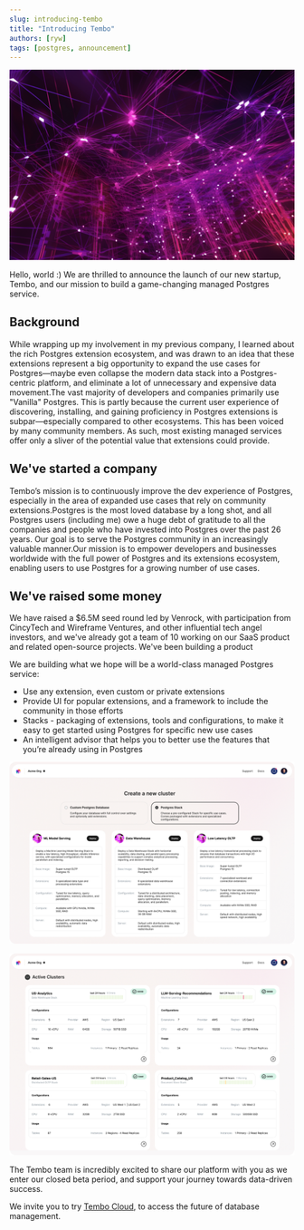 ```yaml
---
slug: introducing-tembo
title: "Introducing Tembo"
authors: [ryw]
tags: [postgres, announcement]
---
```


![pink nodes](./db_pink_nodes.png)

Hello, world :) We are thrilled to announce the launch of our new startup, Tembo, and our mission to build a game-changing managed Postgres service.

## Background

While wrapping up my involvement in my previous company, I learned about the rich Postgres extension ecosystem, and was drawn to an idea that these extensions represent a big opportunity to expand the use cases for Postgres—maybe even collapse the modern data stack into a Postgres-centric platform, and eliminate a lot of unnecessary and expensive data movement.The vast majority of developers and companies primarily use "Vanilla" Postgres. This is partly because the current user experience of discovering, installing, and gaining proficiency in Postgres extensions is subpar—especially compared to other ecosystems. This has been voiced by many community members. As such, most existing managed services offer only a sliver of the potential value that extensions could provide.

## We've started a company

Tembo’s mission is to continuously improve the dev experience of Postgres, especially in the area of expanded use cases that rely on community extensions.Postgres is the most loved database by a long shot, and all Postgres users (including me) owe a huge debt of gratitude to all the companies and people who have invested into Postgres over the past 26 years. Our goal is to serve the Postgres community in an increasingly valuable manner.Our mission is to empower developers and businesses worldwide with the full power of Postgres and its extensions ecosystem, enabling users to use Postgres for a growing number of use cases.

## We've raised some money

We have raised a $6.5M seed round led by Venrock, with participation from CincyTech and Wireframe Ventures, and other influential tech angel investors, and we've already got a team of 10 working on our SaaS product and related open-source projects.
We've been building a product

We are building what we hope will be a world-class managed Postgres service:

* Use any extension, even custom or private extensions
* Provide UI for popular extensions, and a framework to include the community in those efforts
* Stacks - packaging of extensions, tools and configurations, to make it easy to get started using Postgres for specific new use cases
* An intelligent advisor that helps you to better use the features that you’re already using in Postgres

![create cluster](./create_cluster.jpg)

![org home](./org_home.jpg)

The Tembo team is incredibly excited to share our platform with you as we enter our closed beta period, and support your journey towards data-driven success. 

We invite you to try [Tembo Cloud](https://cloud.tembo.io), to access the future of database management.